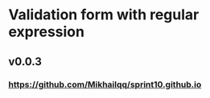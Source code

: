 # Validation form with regular expression
## v0.0.3
### https://github.com/Mikhailqq/sprint10.github.io
